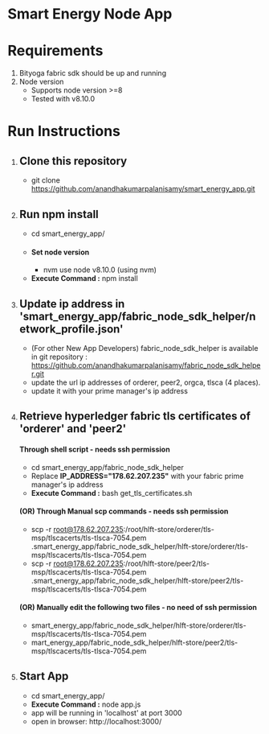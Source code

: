 # Smart Energy Node App

# Requirements
  1. Bityoga fabric sdk should be up and running
  2. Node version
     - Supports node version >=8
     - Tested with v8.10.0

# Run Instructions
  1. ## Clone this repository
      - git clone https://github.com/anandhakumarpalanisamy/smart_energy_app.git
      
  2. ## Run npm install
      - cd smart_energy_app/
      - ####  Set node version
          -  nvm use node v8.10.0   (using nvm)
      - **Execute  Command :** npm install
      
  3. ## Update ip address in 'smart_energy_app/fabric_node_sdk_helper/network_profile.json'
      - (For other New App Developers) fabric_node_sdk_helper is available in git repository  : https://github.com/anandhakumarpalanisamy/fabric_node_sdk_helper.git 
      - update the url ip addresses of orderer, peer2, orgca, tlsca (4 places).
      - update it with your prime manager's ip address
      
  4.  ## Retrieve hyperledger fabric tls certificates of 'orderer' and 'peer2'
      #### Through shell script - needs ssh permission
        - cd smart_energy_app/fabric_node_sdk_helper
        - Replace **IP_ADDRESS="178.62.207.235"** with your fabric prime manager's ip address
        - **Execute  Command :** bash get_tls_certificates.sh
      #### (OR) Through Manual scp commands - needs ssh permission
        - scp -r root@178.62.207.235:/root/hlft-store/orderer/tls-msp/tlscacerts/tls-tlsca-7054.pem .smart_energy_app/fabric_node_sdk_helper/hlft-store/orderer/tls-msp/tlscacerts/tls-tlsca-7054.pem
        - scp -r root@178.62.207.235:/root/hlft-store/peer2/tls-msp/tlscacerts/tls-tlsca-7054.pem .smart_energy_app/fabric_node_sdk_helper/hlft-store/peer2/tls-msp/tlscacerts/tls-tlsca-7054.pem
        
      #### (OR) Manually edit the following two files - no need of ssh permission
        - smart_energy_app/fabric_node_sdk_helper/hlft-store/orderer/tls-msp/tlscacerts/tls-tlsca-7054.pem
        - mart_energy_app/fabric_node_sdk_helper/hlft-store/peer2/tls-msp/tlscacerts/tls-tlsca-7054.pem
         
         
        
   5. ## Start App
        - cd smart_energy_app/
        - **Execute  Command :** node app.js
        - app will be running in 'localhost' at port 3000
        - open in browser: http://localhost:3000/ 
